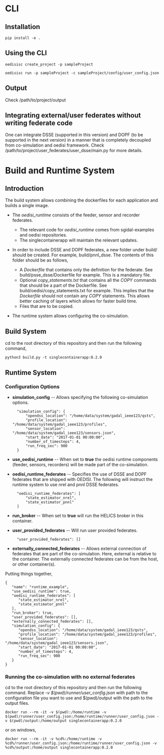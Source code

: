 # CLI

## Installation

```
pip install -e .
```

## Using the CLI

```
oedisisc create_project -p sampleProject
```

```
oedisisc run -p sampleProject -c sampleProject/config/user_config.json
```

## Output

Check /path/to/project/output

## Integrating external/user federates without writing federate code

One can integrate DSSE (supported in this version) and DOPF (to be supported in the next version) in a manner that is completely decoupled from co-simulation and oedisi framework. Check /path/to/project/user_federates/user_dsse/main.py for more details.

# Build and Runtime System

## Introduction
The build system allows combining the dockerfiles for each application and builds a single image.

* The *oedisi_runtime* consists of the feeder, sensor and recorder federates.
	* The relevant code for *oedisi_runtime* comes from sgidal-examples and oedisi repositories.
	* The singlecontainerapp will maintain the relevant updates.
* In order to include DSSE and DOPF federates, a new folder under build/ should be created. For example, build/pnnl_dsse. The contents of this folder should be as follows,
	* A *Dockerfile* that contains only the definition for the federate. See build/psse_dsse/Dockerfile for example. This is a mandatory file.
	* Optional *copy_statements.txt* that contains all the *COPY* commands that should be a part of the Dockerfile. See build/oedisi/copy_statements.txt for example. This implies that the *Dockerfile* should not contain any *COPY* statements. This allows better caching of layers which allows for faster build time.
	* Files that are to be copied.

* The runtime system allows configuring the co-simulation.

## Build System
cd to the root directory of this repository and then run the following command,

```
python3 build.py -t singlecontainerapp:0.2.0
```

## Runtime System

### Configuration Options

* **simulation_config** -- Allows specifying the following co-simulation options.

		"simulation_config": {
			"opendss_location": "/home/data/system/gadal_ieee123/qsts",
			"profile_location": "/home/data/system/gadal_ieee123/profiles",
			"sensor_location": "/home/data/system/gadal_ieee123/sensors.json",
			"start_date": "2017-01-01 00:00:00",
			"number_of_timesteps": 4,
			"run_freq_sec": 900
		}

* **use_oedisi_runtime** -- When set to **true** the oedisi runtime components (feeder, sensors, recorders) will be made part of the co-simulation.

* **oedisi_runtime_federates** -- Specifies the use of DSSE and DOPF federates that are shipped with OEDISI. The following will instruct the runtime system to use nrel and pnnl DSSE federates.

		"oedisi_runtime_federates": [
			"state_estimator_nrel",
			"state_estimator_pnnl"
		]


* **run_broker** -- When set to **true** will run the HELICS broker in this container.

* **user_provided_federates** -- Will run user provided federates.

		"user_provided_federates": []

* **externally_connected_federates** -- Allows external connection of federates that are part of the co-simulation. Here, external is relative to the container. The externally connected federates can be from the host, or other container(s).

Putting things together,

```
{
   "name": "runtime_example",
   "use_oedisi_runtime": true,
   "oedisi_runtime_federates": [
      "state_estimator_nrel",
      "state_estimator_pnnl"
   ],
   "run_broker": true,
   "user_provided_federates": [],
   "externally_connected_federates": [],
   "simulation_config": {
      "opendss_location": "/home/data/system/gadal_ieee123/qsts",
      "profile_location": "/home/data/system/gadal_ieee123/profiles",
      "sensor_location": "/home/data/system/gadal_ieee123/sensors.json",
      "start_date": "2017-01-01 00:00:00",
      "number_of_timesteps": 4,
      "run_freq_sec": 900
   }
}
```

### Running the co-simulation with no external federates
cd to the root directory of this repository and then run the following command. Replace *-v $(pwd)/runner/user_config.json* with path to the configuration file you want to use and $(pwd)/output with the path to the output files.

```
docker run --rm -it -v $(pwd):/home/runtime -v $(pwd)/runner/user_config.json:/home/runtime/runner/user_config.json -v $(pwd)/output:/home/output singlecontainerapp:0.2.0
```
or on windows,

```
docker run --rm -it -v %cd%:/home/runtime -v %cd%/runner/user_config.json:/home/runtime/runner/user_config.json -v %cd%/output:/home/output singlecontainerapp:0.2.0
```
